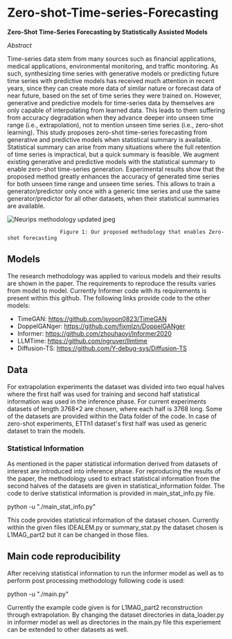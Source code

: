 # Zero-shot-Time-series-Forecasting

**Zero-Shot Time-Series Forecasting by Statistically Assisted Models**


*Abstract*

 Time-series data stem from many sources such as financial applications, medical applications, environmental monitoring, and traffic monitoring. As such, synthesizing
 time series with generative models or predicting future time series with predictive
 models has received much attention in recent years, since they can create more data
 of similar nature or forecast data of near future, based on the set of time series they
 were trained on. However, generative and predictive models for time-series data
 by themselves are only capable of interpolating from learned data. This leads to
 them suffering from accuracy degradation when they advance deeper into unseen
 time range (i.e., extrapolation), not to mention unseen time series (i.e., zero-shot
 learning). This study proposes zero-shot time-series forecasting from generative
 and predictive models when statistical summary is available. Statistical summary
 can arise from many situations where the full retention of time series is impractical,
 but a quick summary is feasible. We augment existing generative and predictive
 models with the statistical summary to enable zero-shot time-series generation.
 Experimental results show that the proposed method greatly enhances the accuracy
 of generated time series for both unseen time range and unseen time series. This
 allows to train a generator/predictor only once with a generic time series and use
 the same generator/predictor for all other datasets, when their statistical summaries
 are available.
 

 ![Neurips methodology updated jpeg](https://github.com/user-attachments/assets/eec2acb4-80c7-49f4-80c1-1a0305c80a60)
                     
                     Figure 1: Our proposed methodology that enables Zero-shot forecasting 

## Models

The research methodology was applied to various models and their results are shown in the paper. The requirements to reproduce the results varies from model to model. Currently Informer code with its requirements is present within this github. The following links provide code to the other models:

- TimeGAN: https://github.com/jsyoon0823/TimeGAN
- DoppelGANger: https://github.com/fjxmlzn/DoppelGANger
- Informer: https://github.com/zhouhaoyi/Informer2020
- LLMTime: https://github.com/ngruver/llmtime
- Diffusion-TS: https://github.com/Y-debug-sys/Diffusion-TS

## Data

For extrapolation experiments the dataset was divided into two equal halves where the first half was used for training and second half statistical information was used in the inference phase. For current experiments datasets of length 3768*2 are chosen, where each half is 3768 long. Some of the datasets are provided within the Data folder of the code. 
In case of zero-shot experiments, ETTh1 dataset's first half was used as generic dataset to train the models.

### Statistical Information

As mentioned in the paper statistical information derived from datasets of interest are introduced into inference phase. For reproducing the results of the paper, the methodology used to extract statistical information from the second halves of the datasets are given in statistical_information folder. 
The code to derive statistical information is provided in main_stat_info.py file. 

python -u "./main_stat_info.py"

This code provides statistical information of the dataset chosen. Currently within the given files IDEALEM.py or summary_stat.py the dataset chosen is L1MAG_part2 but it can be changed in those files.

## Main code reproducibility

After receiving statistical information to run the informer model as well as to perform post processing methodology following code is used:

python -u "./main.py"

Currently the example code given is for L1MAG_part2 reconstruction through extrapolation. By changing the dataset directories in data_loader.py in informer model as well as directories in the main.py file this experiement can be extended to other datasets as well. 
